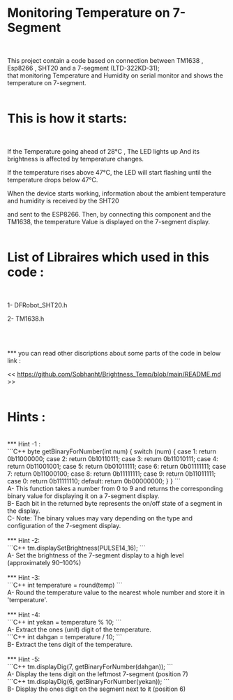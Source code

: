 # Monitoring Temperature on 7-Segment
</br>

This project contain a code based on connection between TM1638 , Esp8266 , SHT20 and a 7-segment (LTD-322KD-31);
</br>
that monitoring Temperature and Humidity on serial monitor and shows the temperature on 7-segment.
</br>
</br>

# This is how it starts:
</br>

If the Temperature going ahead of 28°C , The LED lights up And its brightness is affected by temperature changes.</br>

If the temperature rises above 47°C, the LED will start flashing until the temperature drops below 47°C.</br>

When the device starts working, information about the ambient temperature and humidity is received by the SHT20 </br>

and sent to the ESP8266. Then, by connecting this component and the TM1638, the temperature Value is displayed on the 7-segment display.</br>
</br>


# List of Libraires which used in this code :
</br>

1- DFRobot_SHT20.h
</br>

2- TM1638.h

</br>
</br>

*** you can read other discriptions about some parts of the code in below link : </br>

<< https://github.com/Sobhanht/Brightness_Temp/blob/main/README.md >>
</br>
</br>
# Hints :</br>
</br>
*** Hint -1 : </br>
```C++
byte getBinaryForNumber(int num) {
   switch (num) {
    case 1: return 0b11000000;
    case 2: return 0b10110111;
    case 3: return 0b11010111;
    case 4: return 0b11001001;
    case 5: return 0b01011111;
    case 6: return 0b01111111;
    case 7: return 0b11000100;
    case 8: return 0b11111111;
    case 9: return 0b11011111;
    case 0: return 0b11111110;
    default: return 0b00000000;
  }
}
```
</br>
A- This function takes a number from 0 to 9 and returns the corresponding binary value for displaying it on a 7-segment display.</br>
B- Each bit in the returned byte represents the on/off state of a segment in the display.</br>
C- Note: The binary values may vary depending on the type and configuration of the 7-segment display.</br>
</br>
*** Hint -2:</br>
```C++ 
tm.displaySetBrightness(PULSE14_16);
```
</br>
A- Set the brightness of the 7-segment display to a high level (approximately 90–100%)</br>
</br>
*** Hint -3:</br>
```C++
  int temperature = round(temp)
```
</br>
A- Round the temperature value to the nearest whole number and store it in 'temperature'.</br>
</br>
*** Hint -4:</br>
```C++ 
int yekan = temperature % 10;
``` </br>
A- Extract the ones (unit) digit of the temperature. </br>
```C++ 
int dahgan = temperature / 10;
```
</br>
B- Extract the tens digit of the temperature.</br>
</br>
*** Hint -5: </br>
```C++
tm.displayDig(7, getBinaryForNumber(dahgan));
```
</br>
A- Display the tens digit on the leftmost 7-segment (position 7)</br>
```C++ 
tm.displayDig(6, getBinaryForNumber(yekan));
```
</br>
B-  Display the ones digit on the segment next to it (position 6)</br>







